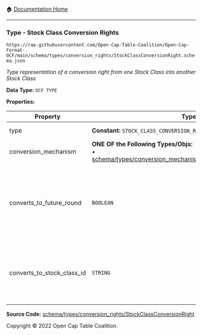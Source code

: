 :house: [Documentation Home](../../../../README.md)

---

### Type - Stock Class Conversion Rights

`https://raw.githubusercontent.com/Open-Cap-Table-Coalition/Open-Cap-Format-OCF/main/schema/types/conversion_rights/StockClassConversionRight.schema.json`

_Type representation of a conversion right from one Stock Class into another Stock Class_

**Data Type:** `OCF TYPE`

**Properties:**

| Property                   | Type                                                                                                                                                                | Description                                                                                                         | Required   |
| -------------------------- | ------------------------------------------------------------------------------------------------------------------------------------------------------------------- | ------------------------------------------------------------------------------------------------------------------- | ---------- |
| type                       | **Constant:** `STOCK_CLASS_CONVERSION_RIGHT`                                                                                                                        | Scalar Constant                                                                                                     | -          |
| conversion_mechanism       | **ONE OF the Following Types/Objs:**</br>&bull; [schema/types/conversion_mechanisms/RatioConversionMechanism](../conversion_mechanisms/RatioConversionMechanism.md) |                                                                                                                     | `REQUIRED` |
| converts_to_future_round   | `BOOLEAN`                                                                                                                                                           | Is this stock class potentially convertible into a future, as-yet undetermined stock class (e.g. Founder Preferred) | -          |
| converts_to_stock_class_id | `STRING`                                                                                                                                                            | The identifier of the existing, known stock class this stock class can convert into                                 | -          |

**Source Code:** [schema/types/conversion_rights/StockClassConversionRight](../../../../../schema/types/conversion_rights/StockClassConversionRight.schema.json)

Copyright © 2022 Open Cap Table Coalition.

